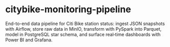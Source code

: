 # citybike-monitoring-pipeline
End-to-end data pipeline for Citi Bike station status: ingest JSON snapshots with Airflow, store raw data in MinIO, transform with PySpark into Parquet, model in PostgreSQL star schema, and surface real‑time dashboards with Power BI and Grafana.
